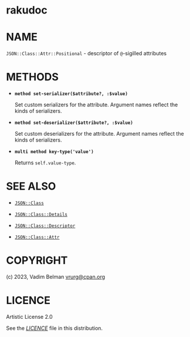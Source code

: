 # rakudoc

# NAME

`JSON::Class::Attr::Positional` - descriptor of `@`-sigilled attributes

# METHODS

  - **`method set-serializer($attribute?, :$value)`**
    
    Set custom serializers for the attribute. Argument names reflect the kinds of serializers.

  - **`method set-deserializer($attribute?, :$value)`**
    
    Set custom deserializers for the attribute. Argument names reflect the kinds of serializers.

  - **`multi method key-type('value')`**
    
    Returns `self.value-type`.

# SEE ALSO

  - [`JSON::Class`](../../Class.md)

  - [`JSON::Class::Details`](../Details.md)

  - [`JSON::Class::Descriptor`](../Descriptor.md)

  - [`JSON::Class::Attr`](../Attr.md)

# COPYRIGHT

(c) 2023, Vadim Belman <vrurg@cpan.org>

# LICENCE

Artistic License 2.0

See the [*LICENCE*](../../../../../LICENCE) file in this distribution.
